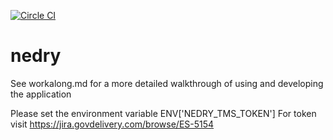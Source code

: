 [![Circle CI](https://circleci.com/gh/gdcodeclub/nedry.svg?style=shield)](https://circleci.com/gh/gdcodeclub/nedry)

# nedry

See workalong.md for a more detailed walkthrough of using and developing the application

Please set the environment variable ENV['NEDRY_TMS_TOKEN']
For token visit https://jira.govdelivery.com/browse/ES-5154
